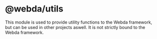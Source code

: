 # @webda/utils

This module is used to provide utility functions to the Webda framework, but can
be used in other projects aswell. It is not strictly bound to the Webda framework.
